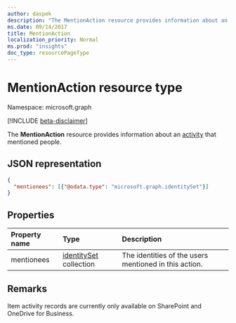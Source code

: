 ```yaml
---
author: daspek
description: "The MentionAction resource provides information about an activity that mentioned people."
ms.date: 09/14/2017
title: MentionAction
localization_priority: Normal
ms.prod: "insights"
doc_type: resourcePageType
---
```

# MentionAction resource type

Namespace: microsoft.graph

[!INCLUDE [beta-disclaimer](../../includes/beta-disclaimer.md)]

The **MentionAction** resource provides information about an [activity][] that mentioned people.

[activity]: itemactivity.md

## JSON representation

<!-- {
  "blockType": "resource",
  "optionalProperties": [ ],
  "@type": "microsoft.graph.mentionAction"
}-->

```json
{
  "mentionees": [{"@odata.type": "microsoft.graph.identitySet"}]
}
```

## Properties

| Property name | Type                       | Description
|:--------------|:---------------------------|:-----------------------------
| mentionees    | [identitySet][] collection | The identities of the users mentioned in this action.

[identitySet]: identityset.md

## Remarks

Item activity records are currently only available on SharePoint and OneDrive for Business.

<!--
{
  "type": "#page.annotation",
  "description": "The MentionAction object provides information about who was mentioned during an activity.",
  "keywords": "activities,activity,action,mention",
  "section": "documentation",
  "tocPath": "Resources/MentionAction",
  "suppressions": []
}
-->


